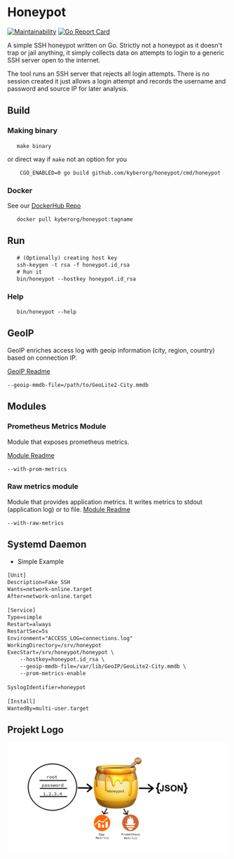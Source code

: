 # Honeypot

[![Maintainability](https://api.codeclimate.com/v1/badges/51bc8dc67c396a7b87c4/maintainability)](https://codeclimate.com/github/kyberorg/honeypot/maintainability)
[![Go Report Card](https://goreportcard.com/badge/github.com/kyberorg/honeypot)](https://goreportcard.com/report/github.com/kyberorg/honeypot)

A simple SSH honeypot written on Go. Strictly not a honeypot as it doesn't trap or jail anything, it simply collects data on attempts to login to a generic SSH server open to the internet.

The tool runs an SSH server that rejects all login attempts. There is no session created it just allows a login attempt and records the username and password and source IP for later analysis.

## Build

### Making binary
```shell
   make binary
```
or direct way if `make` not an option for you
```shell
    CGO_ENABLED=0 go build github.com/kyberorg/honeypot/cmd/honeypot
```

### Docker
See our [DockerHub Repo](https://hub.docker.com/repository/docker/kyberorg/honeypot)
```shell
   docker pull kyberorg/honeypot:tagname
```

## Run
```shell
   # (Optionally) creating host key
   ssh-keygen -t rsa -f honeypot.id_rsa
   # Run it
   bin/honeypot --hostkey honeypot.id_rsa
```

### Help
```shell
   bin/honeypot --help
```

## GeoIP
GeoIP enriches access log with geoip information (city, region, country) based on connection IP.

[GeoIP Readme](cmd/honeypot/geoip/README.md)

```shell
--geoip-mmdb-file=/path/to/GeoLite2-City.mmdb
```

## Modules
### Prometheus Metrics Module
Module that exposes prometheus metrics.

[Module Readme](cmd/honeypot/mod/prom/README.md)

```shell
--with-prom-metrics
```

### Raw metrics module

Module that provides application metrics. It writes metrics to stdout (application log) or to file.
[Module Readme](cmd/honeypot/mod/rawmetrics/README.md)
```shell
--with-raw-metrics
```

## Systemd Daemon
* Simple Example
```unit file (systemd)
[Unit]
Description=Fake SSH
Wants=network-online.target
After=network-online.target

[Service]
Type=simple
Restart=always
RestartSec=5s
Environment="ACCESS_LOG=connections.log"
WorkingDirectory=/srv/honeypot
ExecStart=/srv/honeypot/honeypot \
    --hostkey=honeypot.id_rsa \
    --geoip-mmdb-file=/var/lib/GeoIP/GeoLite2-City.mmdb \
    --prom-metrics-enable

SyslogIdentifier=honeypot

[Install]
WantedBy=multi-user.target
```

## Projekt Logo
![Logo](logo.png?raw=true)

